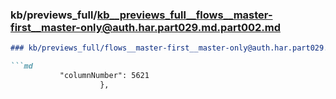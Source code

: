 ### kb/previews_full/kb__previews_full__flows__master-first__master-only@auth.har.part029.md.part002.md

```md
### kb/previews_full/flows__master-first__master-only@auth.har.part029.md (part 002)

```md
           "columnNumber": 5621
                    },
         
```

```

```

